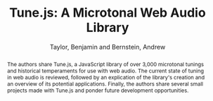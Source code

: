 --- 
title: "Tune.js: A Microtonal Web Audio Library" 
abstract: "The authors share Tune.js, a JavaScript library of over 3,000 microtonal tunings and historical temperaments for use with web audio. The current state of tuning in web audio is reviewed, followed by an explication of the library's creation and an overview of its potential applications. Finally, the authors share several small projects made with Tune.js and ponder future development opportunities." 
address: "Atlanta, Georgia" 
author: "Taylor, Benjamin and Bernstein, Andrew"
webAuthor: "Benjamin Taylor, Andrew Bernstein" 
booktitle: "Proceedings of the International Web Audio Conference" 
editor: "Freeman, Jason and Lerch, Alexander and Paradis, Matthew" 
month: "April"
pages: "" 
publisher: "Georgia Tech" 
series: "WAC '16"
track: "Paper"  
year: "2016" 
id: "2016_27" 
tags: year2016
media: https://smartech.gatech.edu/bitstream/handle/1853/54580/lightningtalks-day2_videostream.html?sequence=8&isAllowed=y 
pdflink: /_data/papers/pdf/2016/2016_27.pdf
ISSN: 2663-5844
---